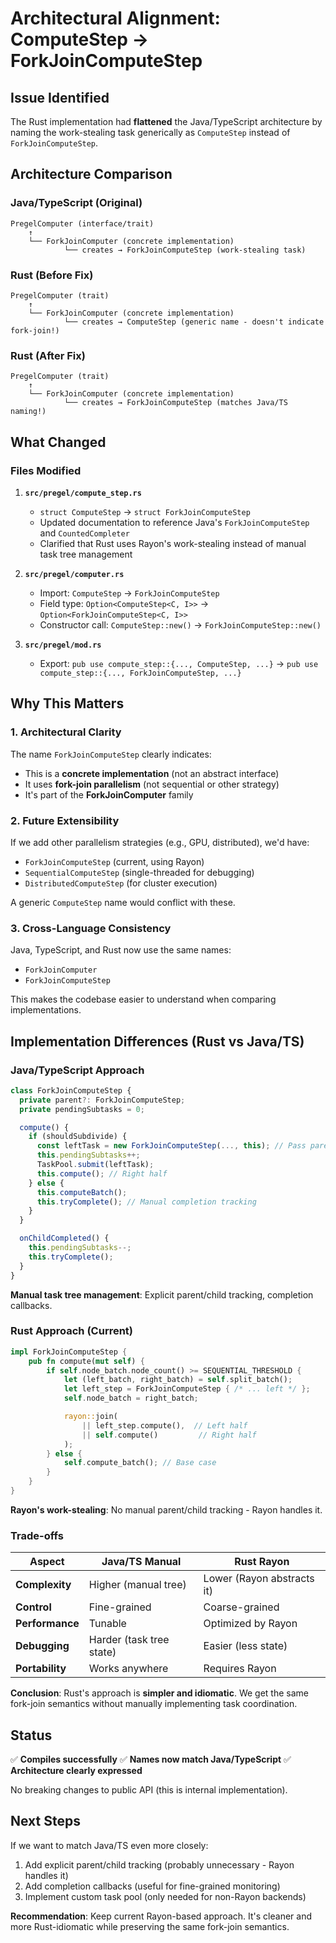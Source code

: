 # Architectural Alignment: ComputeStep → ForkJoinComputeStep

## Issue Identified

The Rust implementation had **flattened** the Java/TypeScript architecture by naming the work-stealing task generically as `ComputeStep` instead of `ForkJoinComputeStep`.

## Architecture Comparison

### Java/TypeScript (Original)

```
PregelComputer (interface/trait)
    ↑
    └── ForkJoinComputer (concrete implementation)
            └── creates → ForkJoinComputeStep (work-stealing task)
```

### Rust (Before Fix)

```
PregelComputer (trait)
    ↑
    └── ForkJoinComputer (concrete implementation)
            └── creates → ComputeStep (generic name - doesn't indicate fork-join!)
```

### Rust (After Fix)

```
PregelComputer (trait)
    ↑
    └── ForkJoinComputer (concrete implementation)
            └── creates → ForkJoinComputeStep (matches Java/TS naming!)
```

## What Changed

### Files Modified

1. **`src/pregel/compute_step.rs`**

   - `struct ComputeStep` → `struct ForkJoinComputeStep`
   - Updated documentation to reference Java's `ForkJoinComputeStep` and `CountedCompleter`
   - Clarified that Rust uses Rayon's work-stealing instead of manual task tree management

2. **`src/pregel/computer.rs`**

   - Import: `ComputeStep` → `ForkJoinComputeStep`
   - Field type: `Option<ComputeStep<C, I>>` → `Option<ForkJoinComputeStep<C, I>>`
   - Constructor call: `ComputeStep::new()` → `ForkJoinComputeStep::new()`

3. **`src/pregel/mod.rs`**
   - Export: `pub use compute_step::{..., ComputeStep, ...}` → `pub use compute_step::{..., ForkJoinComputeStep, ...}`

## Why This Matters

### 1. **Architectural Clarity**

The name `ForkJoinComputeStep` clearly indicates:

- This is a **concrete implementation** (not an abstract interface)
- It uses **fork-join parallelism** (not sequential or other strategy)
- It's part of the **ForkJoinComputer** family

### 2. **Future Extensibility**

If we add other parallelism strategies (e.g., GPU, distributed), we'd have:

- `ForkJoinComputeStep` (current, using Rayon)
- `SequentialComputeStep` (single-threaded for debugging)
- `DistributedComputeStep` (for cluster execution)

A generic `ComputeStep` name would conflict with these.

### 3. **Cross-Language Consistency**

Java, TypeScript, and Rust now use the same names:

- `ForkJoinComputer`
- `ForkJoinComputeStep`

This makes the codebase easier to understand when comparing implementations.

## Implementation Differences (Rust vs Java/TS)

### Java/TypeScript Approach

```typescript
class ForkJoinComputeStep {
  private parent?: ForkJoinComputeStep;
  private pendingSubtasks = 0;

  compute() {
    if (shouldSubdivide) {
      const leftTask = new ForkJoinComputeStep(..., this); // Pass parent
      this.pendingSubtasks++;
      TaskPool.submit(leftTask);
      this.compute(); // Right half
    } else {
      this.computeBatch();
      this.tryComplete(); // Manual completion tracking
    }
  }

  onChildCompleted() {
    this.pendingSubtasks--;
    this.tryComplete();
  }
}
```

**Manual task tree management**: Explicit parent/child tracking, completion callbacks.

### Rust Approach (Current)

```rust
impl ForkJoinComputeStep {
    pub fn compute(mut self) {
        if self.node_batch.node_count() >= SEQUENTIAL_THRESHOLD {
            let (left_batch, right_batch) = self.split_batch();
            let left_step = ForkJoinComputeStep { /* ... left */ };
            self.node_batch = right_batch;

            rayon::join(
                || left_step.compute(),  // Left half
                || self.compute()         // Right half
            );
        } else {
            self.compute_batch(); // Base case
        }
    }
}
```

**Rayon's work-stealing**: No manual parent/child tracking - Rayon handles it.

### Trade-offs

| Aspect          | Java/TS Manual           | Rust Rayon                 |
| --------------- | ------------------------ | -------------------------- |
| **Complexity**  | Higher (manual tree)     | Lower (Rayon abstracts it) |
| **Control**     | Fine-grained             | Coarse-grained             |
| **Performance** | Tunable                  | Optimized by Rayon         |
| **Debugging**   | Harder (task tree state) | Easier (less state)        |
| **Portability** | Works anywhere           | Requires Rayon             |

**Conclusion**: Rust's approach is **simpler and idiomatic**. We get the same fork-join semantics without manually implementing task coordination.

## Status

✅ **Compiles successfully**
✅ **Names now match Java/TypeScript**
✅ **Architecture clearly expressed**

No breaking changes to public API (this is internal implementation).

## Next Steps

If we want to match Java/TS even more closely:

1. Add explicit parent/child tracking (probably unnecessary - Rayon handles it)
2. Add completion callbacks (useful for fine-grained monitoring)
3. Implement custom task pool (only needed for non-Rayon backends)

**Recommendation**: Keep current Rayon-based approach. It's cleaner and more Rust-idiomatic while preserving the same fork-join semantics.
